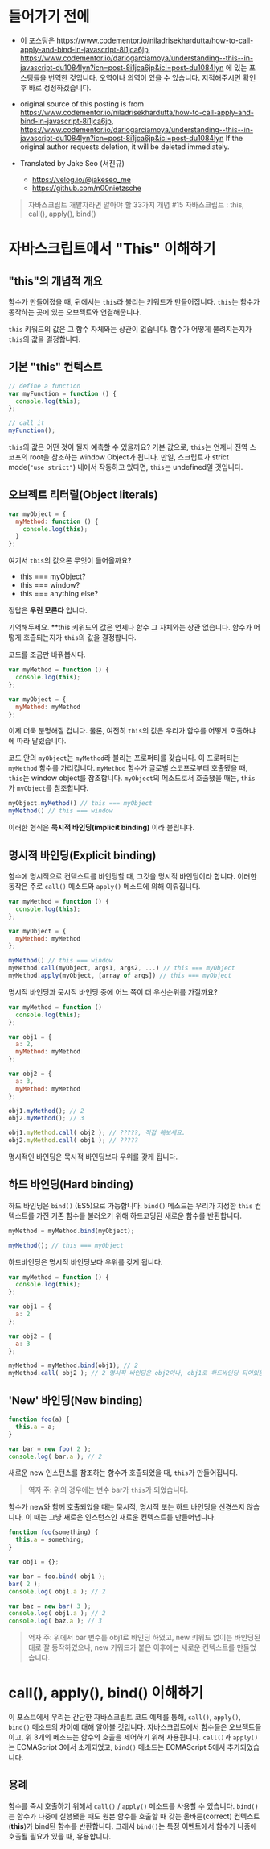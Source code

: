 # 들어가기 전에
- 이 포스팅은 https://www.codementor.io/niladrisekhardutta/how-to-call-apply-and-bind-in-javascript-8i1jca6jp, https://www.codementor.io/dariogarciamoya/understanding--this--in-javascript-du1084lyn?icn=post-8i1jca6jp&ici=post-du1084lyn 에 있는 포스팅들을 번역한 것입니다. 오역이나 의역이 있을 수 있습니다. 지적해주시면 확인 후 바로 정정하겠습니다.

- original source of this posting is from https://www.codementor.io/niladrisekhardutta/how-to-call-apply-and-bind-in-javascript-8i1jca6jp, https://www.codementor.io/dariogarciamoya/understanding--this--in-javascript-du1084lyn?icn=post-8i1jca6jp&ici=post-du1084lyn If the original author requests deletion, it will be deleted immediately.

- Translated by Jake Seo (서진규)

	- https://velog.io/@jakeseo_me
	- https://github.com/n00nietzsche

> 자바스크립트 개발자라면 알아야 할 33가지 개념 #15 자바스크립트 : this, call(), apply(), bind()

# 자바스크립트에서 "This" 이해하기

## "this"의 개념적 개요

함수가 만들어졌을 때, 뒤에서는 `this`라 불리는 키워드가 만들어집니다. `this`는 함수가 동작하는 곳에 있는 오브젝트와 연결해줍니다.

`this` 키워드의 값은 그 함수 자체와는 상관이 없습니다. 함수가 어떻게 불려지는지가 `this`의 값을 결정합니다.

## 기본 "this" 컨텍스트

```js
// define a function
var myFunction = function () {
  console.log(this);
};

// call it
myFunction();
```

`this`의 값은 어떤 것이 될지 예측할 수 있을까요? 기본 값으로, `this`는 언제나 전역 스코프의 root을 참조하는 window Object가 됩니다. 만일, 스크립트가 strict mode(`"use strict"`) 내에서 작동하고 있다면, `this`는 undefined일 것입니다.

## 오브젝트 리터럴(Object literals)

```js
var myObject = {
  myMethod: function () {
    console.log(this);
  }
};
```

여기서 `this`의 값으론 무엇이 들어올까요?

- this === myObject?
- this === window?
- this === anything else?

정답은 **우린 모른다** 입니다.

기억해두세요. **this 키워드의 값은 언제나 함수 그 자체와는 상관 없습니다. 함수가 어떻게 호출되는지가 `this`의 값을 결정합니다.

코드를 조금만 바꿔봅시다.

```js
var myMethod = function () {
  console.log(this);
};

var myObject = {
  myMethod: myMethod
};
```

이제 더욱 분명해질 겁니다.
물론, 여전히 `this`의 값은 우리가 함수를 어떻게 호출하냐에 따라 달렸습니다.

코드 안의 `myObject`는 `myMethod`라 불리는 프로퍼티를 갖습니다. 이 프로퍼티는 `myMethod` 함수를 가리킵니다. `myMethod` 함수가 글로벌 스코프로부터 호출됐을 때, `this`는 window object를 참조합니다. `myObject`의 메소드로서 호출됐을 때는, `this`가 `myObject`를 참조합니다.

```js
myObject.myMethod() // this === myObject
myMethod() // this === window
```

이러한 형식은 **묵시적 바인딩(implicit binding)** 이라 불립니다.

## 명시적 바인딩(Explicit binding)

함수에 명시적으로 컨텍스트를 바인딩할 때, 그것을 명시적 바인딩이라 합니다. 이러한 동작은 주로 `call()` 메소드와 `apply()` 메소드에 의해 이뤄집니다.

```js
var myMethod = function () {
  console.log(this);
};

var myObject = {
  myMethod: myMethod
};

myMethod() // this === window
myMethod.call(myObject, args1, args2, ...) // this === myObject
myMethod.apply(myObject, [array of args]) // this === myObject
```

명시적 바인딩과 묵시적 바인딩 중에 어느 쪽이 더 우선순위를 가질까요?

```js
var myMethod = function () 
  console.log(this);
};

var obj1 = {
  a: 2,
  myMethod: myMethod
};

var obj2 = {
  a: 3,
  myMethod: myMethod
};

obj1.myMethod(); // 2
obj2.myMethod(); // 3

obj1.myMethod.call( obj2 ); // ?????, 직접 해보세요.
obj2.myMethod.call( obj1 ); // ?????
```

명시적인 바인딩은 묵시적 바인딩보다 우위를 갖게 됩니다. 

## 하드 바인딩(Hard binding)

하드 바인딩은 `bind()` (ES5)으로 가능합니다. `bind()` 메소드는 우리가 지정한 `this` 컨텍스트를 가진 기존 함수를 불러오기 위해 하드코딩된 새로운 함수를 반환합니다. 

```js
myMethod = myMethod.bind(myObject);

myMethod(); // this === myObject
```

하드바인딩은 명시적 바인딩보다 우위를 갖게 됩니다.

```js
var myMethod = function () {
  console.log(this);
};

var obj1 = {
  a: 2
};

var obj2 = {
  a: 3
};

myMethod = myMethod.bind(obj1); // 2
myMethod.call( obj2 ); // 2 명시적 바인딩은 obj2이나, obj1로 하드바인딩 되어있음
```

## 'New' 바인딩(New binding)

```js
function foo(a) {
  this.a = a;
}

var bar = new foo( 2 );
console.log( bar.a ); // 2
```

새로운 new 인스턴스를 참조하는 함수가 호출되었을 때, `this`가 만들어집니다.
> 역자 주: 위의 경우에는 변수 bar가 `this`가 되었습니다.

함수가 new와 함께 호출되었을 때는 묵시적, 명시적 또는 하드 바인딩을 신경쓰지 않습니다. 이 때는 그냥 새로운 인스턴스인 새로운 컨텍스트를 만들어냅니다.

```js
function foo(something) {
  this.a = something;
}

var obj1 = {};

var bar = foo.bind( obj1 );
bar( 2 );
console.log( obj1.a ); // 2

var baz = new bar( 3 );
console.log( obj1.a ); // 2
console.log( baz.a ); // 3
```

> 역자 주: 위에서 bar 변수를 obj1로 바인딩 하였고, new 키워드 없이는 바인딩된대로 잘 동작하였으나, new 키워드가 붙은 이후에는 새로운 컨텍스트를 만들었습니다.



# call(), apply(), bind() 이해하기

이 포스트에서 우리는 간단한 자바스크립트 코드 예제를 통해, `call()`, `apply()`, `bind()` 메소드의 차이에 대해 알아볼 것입니다. 자바스크립트에서 함수들은 오브젝트들이고, 위 3개의 메소드는 함수의 호출을 제어하기 위해 사용됩니다. `call()`과 `apply()`는 ECMAScript 3에서 소개되었고, `bind()` 메소드는 ECMAScript 5에서 추가되었습니다.

## 용례

함수를 즉시 호출하기 위해서 `call()` / `apply()` 메소드를 사용할 수 있습니다. `bind()` 는 함수가 나중에 실행됐을 때도 원본 함수를 호출할 때 갖는 올바른(correct) 컨텍스트(**this**)가 bind된 함수를 반환합니다. 그래서 `bind()`는 특정 이벤트에서 함수가 나중에 호출될 필요가 있을 때, 유용합니다.


